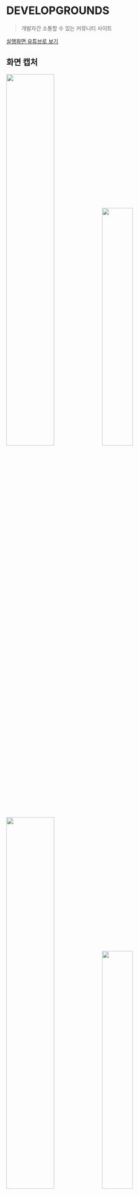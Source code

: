 # DEVELOPGROUNDS

> 개발자간 소통할 수 있는 커뮤니티 사이트

[실행화면 유튜브로 보기](https://www.youtube.com/watch?v=3Z8ggiOaAOE)


## 화면 캡처
<img src="https://user-images.githubusercontent.com/64389409/99144252-c0bdf300-26a7-11eb-8ea2-5ccf5e753aab.PNG" width="50%" heigth="50%"><img src="https://user-images.githubusercontent.com/64389409/99144330-3a55e100-26a8-11eb-8d9f-eaa5e857b83a.PNG" width="40%" heigth="40%"><img src="https://user-images.githubusercontent.com/64389409/99144333-3e81fe80-26a8-11eb-969e-fa88a6d0dd7e.PNG" width="50%" heigth="40%"><img src="https://user-images.githubusercontent.com/64389409/99144332-3cb83b00-26a8-11eb-99d7-17d4321edd75.PNG" width="40%" heigth="40%"><img src="https://user-images.githubusercontent.com/64389409/99144447-56a64d80-26a9-11eb-8033-f7d1b4e4dc25.PNG" width="60%" heigth="60%"><img src="https://user-images.githubusercontent.com/64389409/99144341-48a3fd00-26a8-11eb-992e-e97153a190b2.PNG" width="40%" heigth="40%"> 


## 개발 환경
* Front-end
  * HTML5
  * CSS3
  * JavaSript
  
* Back-end
  * Java1.8
  * MySQL5.7

* Tools
  * Eclipse
  * apache/tomcat8.0
  * MySQL Workbench
  
  
         
